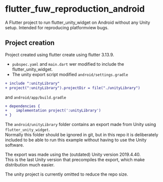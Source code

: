 # flutter_fuw_reproduction_android
A Flutter project to run flutter_unity_widget on Android without any Unity setup. Intended for reproducing platformview bugs.

## Project creation
Project created using flutter create using flutter 3.13.9. 
- `pubspec.yaml` and `main.dart` wer modified to include the flutter_unity_widget.
- The unity export script modified `android/settings.gradle`
```diff
+ include ":unityLibrary"
+ project(":unityLibrary").projectDir = file("./unityLibrary")
```
and `android/app/build.gradle`
```diff
+ dependencies {
+    implementation project(':unityLibrary')
+ }
```

The `android/unityLibrary` folder contains an export made from Unity using `flutter_unity_widget`.  
Normally this folder should be ignored in git, but in this repo it is deliberately included to be able to run this example without having to use the Unity software.  

The export was made using the (outdated) Unity version 2019.4.40.  
This is the last Unity version that precompiles the export, which make distribution much easier.  

The unity project is currently omitted to reduce the repo size.
